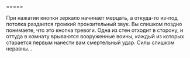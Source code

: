 =====

При нажатии кнопки зеркало начинает мерцать, а откуда-то из-под потолка раздается громкий пронзительный звук. Вы слишком поздно понимаете, что это кнопка тревоги. Одна из стен отходит в сторону, и оттуда в комнату врываются вооруженные воины, каждый из которых старается первым нанести вам смертельный удар. Силы слишком неравны...

